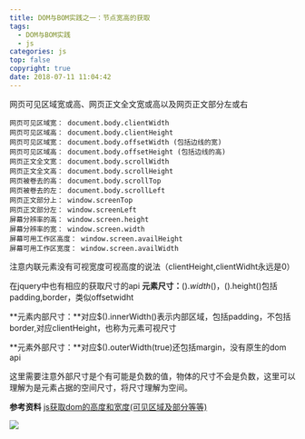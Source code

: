 ```yaml
---
title: DOM与BOM实践之一：节点宽高的获取
tags:
  - DOM与BOM实践
  - js
categories: js
top: false
copyright: true
date: 2018-07-11 11:04:42
---
```

网页可见区域宽或高、网页正文全文宽或高以及网页正文部分左或右
<!--more-->



```
网页可见区域宽： document.body.clientWidth 
网页可见区域高： document.body.clientHeight 
网页可见区域宽： document.body.offsetWidth (包括边线的宽) 
网页可见区域高： document.body.offsetHeight (包括边线的高) 
网页正文全文宽： document.body.scrollWidth 
网页正文全文高： document.body.scrollHeight 
网页被卷去的高： document.body.scrollTop 
网页被卷去的左： document.body.scrollLeft 
网页正文部分上： window.screenTop 
网页正文部分左： window.screenLeft 
屏幕分辨率的高： window.screen.height 
屏幕分辨率的宽： window.screen.width 
屏幕可用工作区高度： window.screen.availHeight 
屏幕可用工作区宽度： window.screen.availWidth 
```

注意内联元素没有可视宽度可视高度的说法（clientHeight,clientWidht永远是0）

在jquery中也有相应的获取尺寸的api
**元素尺寸：**$().width()，$().height()包括padding,border，类似offsetwidht

**元素内部尺寸：**对应$().innerWidth()表示内部区域，包括padding，不包括border,对应clientHeight，也称为元素可视尺寸

**元素外部尺寸：**对应$().outerWidth(true)还包括margin，没有原生的dom api

这里需要注意外部尺寸是个有可能是负数的值，物体的尺寸不会是负数，这里可以理解为是元素占据的空间尺寸，将尺寸理解为空间。



**参考资料**
[js获取dom的高度和宽度(可见区域及部分等等)](https://www.jb51.net/article/38419.htm)

![](http://static.zhyjor.com/wexin.png)
